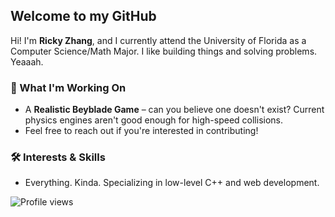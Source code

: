 ## Welcome to my GitHub

Hi! I'm **Ricky Zhang**, and I currently attend the University of Florida as a Computer Science/Math Major. I like building things and solving problems. Yeaaah.

### 👾 What I'm Working On
- A **Realistic Beyblade Game** – can you believe one doesn't exist? Current physics engines aren't good enough for high-speed collisions.
- Feel free to reach out if you're interested in contributing!

### 🛠️ Interests & Skills
- Everything. Kinda. Specializing in low-level C++ and web development.

![Profile views](https://komarev.com/ghpvc/?username=TheRickyZhang&color=blue)
